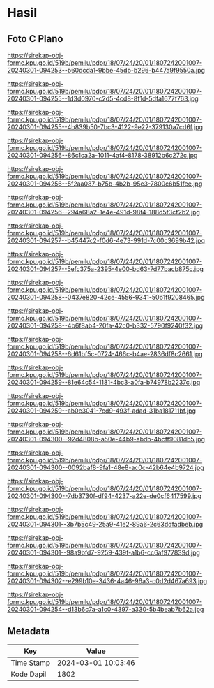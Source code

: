 # Hasil

## Foto C Plano

https://sirekap-obj-formc.kpu.go.id/519b/pemilu/pdpr/18/07/24/20/01/1807242001007-20240301-094253--b60dcda1-9bbe-45db-b296-b447a9f9550a.jpg

https://sirekap-obj-formc.kpu.go.id/519b/pemilu/pdpr/18/07/24/20/01/1807242001007-20240301-094255--1d3d0970-c2d5-4cd8-8f1d-5dfa1677f763.jpg

https://sirekap-obj-formc.kpu.go.id/519b/pemilu/pdpr/18/07/24/20/01/1807242001007-20240301-094255--4b839b50-7bc3-4122-9e22-379130a7cd6f.jpg

https://sirekap-obj-formc.kpu.go.id/519b/pemilu/pdpr/18/07/24/20/01/1807242001007-20240301-094256--86c1ca2a-1011-4af4-8178-38912b6c272c.jpg

https://sirekap-obj-formc.kpu.go.id/519b/pemilu/pdpr/18/07/24/20/01/1807242001007-20240301-094256--5f2aa087-b75b-4b2b-95e3-7800c6b51fee.jpg

https://sirekap-obj-formc.kpu.go.id/519b/pemilu/pdpr/18/07/24/20/01/1807242001007-20240301-094256--294a68a2-1e4e-491d-98f4-188d5f3cf2b2.jpg

https://sirekap-obj-formc.kpu.go.id/519b/pemilu/pdpr/18/07/24/20/01/1807242001007-20240301-094257--b45447c2-f0d6-4e73-991d-7c00c3699b42.jpg

https://sirekap-obj-formc.kpu.go.id/519b/pemilu/pdpr/18/07/24/20/01/1807242001007-20240301-094257--5efc375a-2395-4e00-bd63-7d77bacb875c.jpg

https://sirekap-obj-formc.kpu.go.id/519b/pemilu/pdpr/18/07/24/20/01/1807242001007-20240301-094258--0437e820-42ce-4556-9341-50b1f9208465.jpg

https://sirekap-obj-formc.kpu.go.id/519b/pemilu/pdpr/18/07/24/20/01/1807242001007-20240301-094258--4b6f8ab4-20fa-42c0-b332-5790f9240f32.jpg

https://sirekap-obj-formc.kpu.go.id/519b/pemilu/pdpr/18/07/24/20/01/1807242001007-20240301-094258--6d61bf5c-0724-466c-b4ae-2836df8c2661.jpg

https://sirekap-obj-formc.kpu.go.id/519b/pemilu/pdpr/18/07/24/20/01/1807242001007-20240301-094259--81e64c54-1181-4bc3-a0fa-b74978b2237c.jpg

https://sirekap-obj-formc.kpu.go.id/519b/pemilu/pdpr/18/07/24/20/01/1807242001007-20240301-094259--ab0e3041-7cd9-493f-adad-31ba181711bf.jpg

https://sirekap-obj-formc.kpu.go.id/519b/pemilu/pdpr/18/07/24/20/01/1807242001007-20240301-094300--92d4808b-a50e-44b9-abdb-4bcff9081db5.jpg

https://sirekap-obj-formc.kpu.go.id/519b/pemilu/pdpr/18/07/24/20/01/1807242001007-20240301-094300--0092baf8-9fa1-48e8-ac0c-42b64e4b9724.jpg

https://sirekap-obj-formc.kpu.go.id/519b/pemilu/pdpr/18/07/24/20/01/1807242001007-20240301-094300--7db3730f-df94-4237-a22e-de0cf6417599.jpg

https://sirekap-obj-formc.kpu.go.id/519b/pemilu/pdpr/18/07/24/20/01/1807242001007-20240301-094301--3b7b5c49-25a9-41e2-89a6-2c63ddfadbeb.jpg

https://sirekap-obj-formc.kpu.go.id/519b/pemilu/pdpr/18/07/24/20/01/1807242001007-20240301-094301--98a9bfd7-9259-439f-a1b6-cc6af977839d.jpg

https://sirekap-obj-formc.kpu.go.id/519b/pemilu/pdpr/18/07/24/20/01/1807242001007-20240301-094302--e299b10e-3436-4a46-96a3-c0d2d467a693.jpg

https://sirekap-obj-formc.kpu.go.id/519b/pemilu/pdpr/18/07/24/20/01/1807242001007-20240301-094254--d13b6c7a-a1c0-4397-a330-5b4beab7b62a.jpg


## Metadata

| Key        | Value               |
| ---------- | ------------------- |
| Time Stamp | 2024-03-01 10:03:46 |
| Kode Dapil | 1802                |




